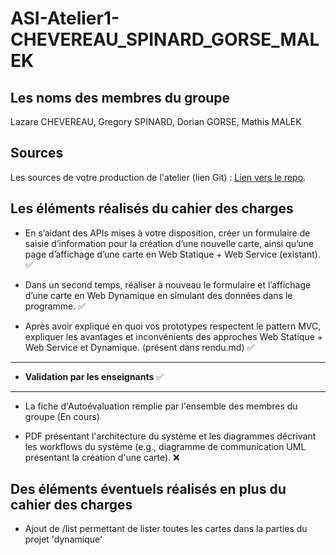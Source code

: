 # ASI-Atelier1-CHEVEREAU_SPINARD_GORSE_MALEK

## Les noms des membres du groupe

Lazare CHEVEREAU, Gregory SPINARD, Dorian GORSE, Mathis MALEK

## Sources

Les sources de votre production de l'atelier (lien Git) : [Lien vers le repo](https://github.com/Lazare-C/cpe-microservice/tree/main "Lien vers le repo").

## Les éléments réalisés du cahier des charges

- En s’aidant des APIs mises à votre disposition, créer un formulaire de saisie d’information pour la
création d’une nouvelle carte, ainsi qu’une page d’affichage d’une carte en Web Statique + Web
Service (existant). ✅

- Dans un second temps, réaliser à nouveau le formulaire et l’affichage d’une carte en Web Dynamique
en simulant des données dans le programme. ✅

- Après avoir expliqué en quoi vos prototypes respectent le pattern MVC, expliquer les avantages et
inconvénients des approches Web Statique + Web Service et Dynamique. (présent dans rendu.md) ✅

---------
- **Validation par les enseignants** ✅
---------

- La fiche d'Autoévaluation remplie par l'ensemble des membres du groupe (En cours)

- PDF présentant l'architecture du système et les diagrammes décrivant les workflows du système (e.g., diagramme de communication UML présentant la création d'une carte).  ❌

## Des éléments éventuels réalisés en plus du cahier des charges

- Ajout de /list permettant de lister toutes les cartes dans la parties du projet 'dynamique'